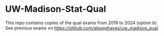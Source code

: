 # UW-Madison-Stat-Qual
This repo contains copies of the qual exams from 2019 to 2024 (option b). See previous exams on https://github.com/alexpghayes/uw_madison_qual.
